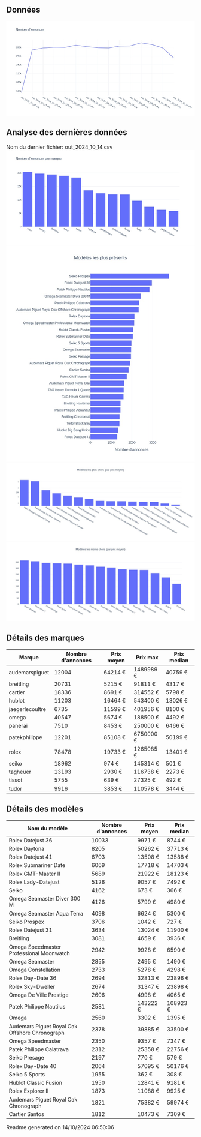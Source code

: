 
## Données
![image](./out/count_per_day.jpeg)

## Analyse des dernières données
Nom du dernier fichier: out_2024_10_14.csv
![image](./out/count_per_brand.jpeg)
![image](./out/count_per_name.jpeg)
![image](./out/avg_price_per_name_desc.jpeg)
![image](./out/avg_price_per_name_asc.jpeg)

## Détails des marques
|Marque|Nombre d'annonces|Prix moyen|Prix max|Prix median|
|------|-----------------|----------|--------|-----------|
|audemarspiguet|12004|64214 €|1489989 €|40759 €| 
|breitling|20731|5215 €|91811 €|4317 €| 
|cartier|18336|8691 €|314552 €|5798 €| 
|hublot|11203|16464 €|543400 €|13026 €| 
|jaegerlecoultre|6735|11599 €|401956 €|8100 €| 
|omega|40547|5674 €|188500 €|4492 €| 
|panerai|7510|8453 €|250000 €|6466 €| 
|patekphilippe|12201|85108 €|6750000 €|50199 €| 
|rolex|78478|19733 €|1265085 €|13401 €| 
|seiko|18962|974 €|145314 €|501 €| 
|tagheuer|13193|2930 €|116738 €|2273 €| 
|tissot|5755|639 €|27325 €|492 €| 
|tudor|9916|3853 €|110578 €|3444 €| 

## Détails des modèles
Nom du modèle|Nombre d'annonces|Prix moyen|Prix median|
|-------------|-----------------|----------|-----------|
|               Rolex Datejust 36|10033|9971 €|8744 €| 
|               Rolex Daytona|8205|50262 €|37713 €| 
|               Rolex Datejust 41|6703|13508 €|13588 €| 
|               Rolex Submariner Date|6069|17718 €|14703 €| 
|               Rolex GMT-Master II|5689|21922 €|18123 €| 
|               Rolex Lady-Datejust|5126|9057 €|7492 €| 
|               Seiko|4162|673 €|366 €| 
|               Omega Seamaster Diver 300 M|4126|5799 €|4980 €| 
|               Omega Seamaster Aqua Terra|4098|6624 €|5300 €| 
|               Seiko Prospex|3706|1042 €|727 €| 
|               Rolex Datejust 31|3634|13024 €|11900 €| 
|               Breitling|3081|4659 €|3936 €| 
|               Omega Speedmaster Professional Moonwatch|2942|9928 €|6590 €| 
|               Omega Seamaster|2855|2495 €|1490 €| 
|               Omega Constellation|2733|5278 €|4298 €| 
|               Rolex Day-Date 36|2694|32813 €|23896 €| 
|               Rolex Sky-Dweller|2674|31347 €|23898 €| 
|               Omega De Ville Prestige|2606|4998 €|4065 €| 
|               Patek Philippe Nautilus|2581|143222 €|108923 €| 
|               Omega|2560|3302 €|1395 €| 
|               Audemars Piguet Royal Oak Offshore Chronograph|2378|39885 €|33500 €| 
|               Omega Speedmaster|2350|9357 €|7347 €| 
|               Patek Philippe Calatrava|2312|25358 €|22756 €| 
|               Seiko Presage|2197|770 €|579 €| 
|               Rolex Day-Date 40|2064|57095 €|50176 €| 
|               Seiko 5 Sports|1955|362 €|308 €| 
|               Hublot Classic Fusion|1950|12841 €|9181 €| 
|               Rolex Explorer II|1873|11088 €|9925 €| 
|               Audemars Piguet Royal Oak Chronograph|1821|75382 €|59974 €| 
|               Cartier Santos|1812|10473 €|7309 €| 


 Readme generated on 14/10/2024 06:50:06